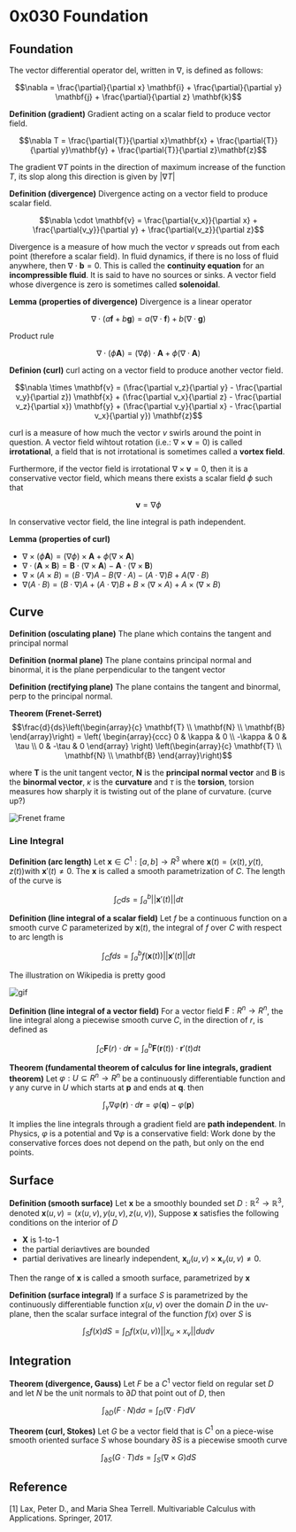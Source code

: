# 0x030 Foundation

## Foundation
The vector differential operator del, written in $\nabla$, is defined as follows:

$$\nabla = \frac{\partial}{\partial x} \mathbf{i} + \frac{\partial}{\partial y} \mathbf{j} + \frac{\partial}{\partial z} \mathbf{k}$$

**Definition (gradient)** Gradient acting on a scalar field to produce vector field.

$$\nabla T = \frac{\partial{T}}{\partial x}\mathbf{x} + \frac{\partial{T}}{\partial y}\mathbf{y} + \frac{\partial{T}}{\partial z}\mathbf{z}$$

The gradient $\nabla T$ points in the direction of maximum increase of the function $T$, its slop along this direction is given by $|\nabla T|$

**Definition (divergence)** Divergence acting on a vector field to produce scalar field.

$$\nabla \cdot \mathbf{v} = \frac{\partial{v_x}}{\partial x} + \frac{\partial{v_y}}{\partial y} + \frac{\partial{v_z}}{\partial z}$$

Divergence is a measure of how much the vector $v$ spreads out from each point (therefore a scalar field). In fluid dynamics, if there is no loss of fluid anywhere, then $\nabla \cdot \mathbf{b} = 0$. This is called the **continuity equation** for an **incompressible fluid**. It is said to have no sources or sinks. A vector field whose divergence is zero is sometimes called **solenoidal**.

**Lemma (properties of divergence)**  Divergence is a linear operator

$$\nabla \cdot (a\mathbf{f} + b\mathbf{g}) = a(\nabla \cdot \mathbf{f}) + b(\nabla \cdot \mathbf{g})$$

Product rule

$$\nabla \cdot (\phi \mathbf{A}) = (\nabla \phi) \cdot \mathbf{A} + \phi (\nabla \cdot \mathbf{A})$$

**Definion (curl)** curl acting on a vector field to produce another vector field.

$$\nabla \times \mathbf{v} = (\frac{\partial v_z}{\partial y} - \frac{\partial v_y}{\partial z}) \mathbf{x} + (\frac{\partial v_x}{\partial z} - \frac{\partial v_z}{\partial x}) \mathbf{y} + (\frac{\partial v_y}{\partial x} - \frac{\partial v_x}{\partial y}) \mathbf{z}$$

curl is a measure of how much the vector $v$ swirls around the point in question. A vector field wihtout rotation (i.e.: $\nabla \times \mathbf{v}=0$) is called **irrotational**, a field that is not irrotational is sometimes called a **vortex field**.

Furthermore, if the vector field is irrotational $\nabla \times \mathbf{v} = 0$, then it is a conservative vector field, which means there exists a scalar field $\phi$ such that

$$\mathbf{v} = \nabla \phi$$

In conservative vector field, the line integral is path independent.

**Lemma (properties of curl)**

- $\nabla \times (\phi \mathbf{A}) = (\nabla \phi) \times \mathbf{A} + \phi (\nabla \times \mathbf{A})$
- $\nabla \cdot (\mathbf{A} \times \mathbf{B}) = \mathbf{B} \cdot (\nabla \times \mathbf{A}) - \mathbf{A} \cdot (\nabla \times \mathbf{B})$
- $\nabla \times (A \times B) = (B \cdot \nabla) A - B(\nabla \cdot A) - (A \cdot \nabla)B + A(\nabla \cdot B)$
- $\nabla(A \cdot B) = (B \cdot \nabla) A + (A \cdot \nabla) B + B \times (\nabla \times A) + A \times (\nabla \times B)$



## Curve
**Definition (osculating plane)** The plane which contains the tangent and principal normal

**Definition (normal plane)** The plane contains principal normal and binormal, it is the plane perpendicular to the tangent vector

**Definition (rectifying plane)** The plane contains the tangent and binormal, perp to the principal normal.


**Theorem (Frenet-Serret)** 
$$\frac{d}{ds}\left(\begin{array}{c} \mathbf{T} \\ \mathbf{N} \\ \mathbf{B} \end{array}\right) =
		\left( \begin{array}{ccc}
		0 & \kappa & 0 \\
		-\kappa & 0 & \tau \\
		0 & -\tau & 0
		\end{array} \right)
		\left(\begin{array}{c} \mathbf{T} \\ \mathbf{N} \\ \mathbf{B} \end{array}\right)$$

where $\mathbf{T}$ is the unit tangent vector, $\mathbf{N}$ is the **principal normal vector** and $\mathbf{B}$ is the **binormal vector**, $\kappa$ is the **curvature** and $\tau$ is the **torsion**, torsion measures how sharply it is twisting out of the plane of curvature. (curve up?)

![Frenet frame](https://upload.wikimedia.org/wikipedia/commons/1/11/Frenet.svg)

### Line Integral

**Definition (arc length)** Let $\mathbf{x} \in C^1: [a,b] \to R^3$ where $\mathbf{x}(t) = (x(t), y(t), z(t))$with $\mathbf{x}'(t) \neq 0$. The $\mathbf{x}$ is called a smooth parametrization of $C$. The length of the curve is

$$\int_C ds = \int_a^b ||\mathbf{x}'(t)|| dt$$

**Definition (line integral of a scalar field)** Let $f$ be a continuous function on a smooth curve $C$ parameterized by $\mathbf{x}(t)$, the integral of $f$ over $C$ with respect to arc length is

$$\int_C f ds = \int_a^b f(\mathbf{x}(t))||\mathbf{x}'(t)|| dt$$

The illustration on Wikipedia is pretty good

![gif](https://en.wikipedia.org/wiki/Line_integral#/media/File:Line_integral_of_scalar_field.gif)


**Definition (line integral of a vector field)** For a vector field $\mathbf{F}: R^n \to R^n$, the line integral along a piecewise smooth curve $C$, in the direction of $r$, is defined as

$$\int_C \mathbf{F}(r) \cdot d\mathbf{r} = \int_a^b \mathbf{F}(\mathbf{r}(t)) \cdot \mathbf{r}'(t) dt$$

**Theorem (fundamental theorem of calculus for line integrals, gradient theorem)** Let $\varphi: U \subseteq R^n \to R^n$ be a continuously differentiable function and $\gamma$ any curve in $U$ which starts at $\mathbf{p}$ and ends at $\mathbf{q}$. then

$$\int_\gamma \nabla \varphi(\mathbf{r}) \cdot d\mathbf{r} = \varphi(\mathbf{q}) - \varphi(\mathbf{p})$$

It implies the line integrals through a gradient field are **path independent**. In Physics, $\varphi$ is a potential and $\nabla \varphi$ is a conservative field: Work done by the conservative forces does not depend on the path, but only on the end points.




## Surface

**Definition (smooth surface)** Let $\mathbf{x}$ be a smoothly bounded set $D: \mathbb{R}^2 \to \mathbb{R}^3$, denoted $\mathbf{x}(u, v) = (x(u,v), y(u,v), z(u,v))$, Suppose $\mathbf{x}$ satisfies the following conditions on the interior of $D$

- $\mathbf{X}$ is 1-to-1
- the partial deriavtives are bounded
- partial derivatives are linearly independent, $\mathbf{x}_u(u,v) \times \mathbf{x}_v(u,v) \neq 0$.

Then the range of $\mathbf{x}$ is called a smooth surface, parametrized by $\mathbf{x}$

**Definition (surface integral)** If a surface $S$ is parametrized by the continuously differentiable function $x(u,v)$ over the domain $D$ in the uv-plane, then the scalar surface integral of the function $f(x)$ over $S$ is

$$\int_S f(x) dS = \int_D f(x(u,v)) || x_u \times x_v || du dv$$

## Integration

**Theorem (divergence, Gauss)** Let $F$ be a $C^1$ vector field on regular set $D$ and let $N$ be the unit normals to $\partial D$ that point out of $D$, then

$$\int_{\partial D} (F \cdot N) d\sigma = \int_D (\nabla \cdot F) dV$$

**Theorem (curl, Stokes)** Let $G$ be a vector field that is $C^1$ on a piece-wise smooth oriented surface $S$ whose boundary $\partial S$ is a piecewise smooth curve

$$\int_{\partial S} (G \cdot T) ds = \int_{S} (\nabla \times G) dS $$


## Reference
[1] Lax, Peter D., and Maria Shea Terrell. Multivariable Calculus with Applications. Springer, 2017.